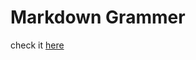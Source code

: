# Markdown Grammer

check it [here](https://www.zhihu.com/tardis/zm/art/99319314?source_id=1005)



